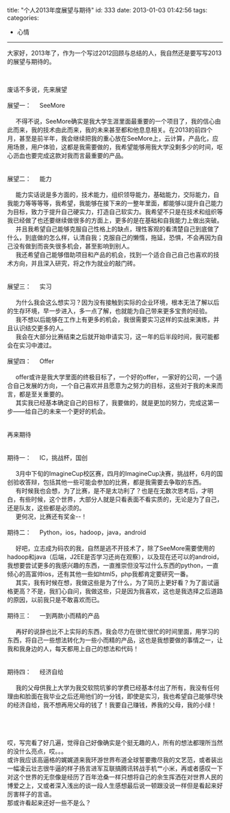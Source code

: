 title: "个人2013年度展望与期待"
id: 333
date: 2013-01-03 01:42:56
tags: 
categories: 
- 心情
---

<div>大家好，2013年了，作为一个写过2012回顾与总结的人，我自然还是要写写2013的展望与期待的。

&nbsp;

<div>废话不多说，先来展望</div>
<div> </div>
<div>展望一：     SeeMore</div>
<!-- more -->
<div> </div>
<div>     不得不说，SeeMore确实是我大学生涯里面最重要的一个项目了，我的信心由此而来，我的技术由此而来，我的未来甚至都和他息息相关。在2013的前四个月，甚至是前半年，我会继续把我的重心放在SeeMore上，云计算，产品化，应用场景，用户体验，这都是我需要做的，我希望能够用我大学没剩多少的时间，呕心沥血也要完成这款对我而言最重要的产品。</div>
<div>     </div>
<div> </div>
<div>展望二：     能力</div>
<div> </div>
<div>     能力实话说是多方面的，技术能力，组织领导能力，基础能力，交际能力，自我能力等等等等，我希望，我能够在接下来的一整年里面，都能够以提升自己能力为目标，致力于提升自己硬实力，打造自己软实力。我希望不只是在技术和组织等我已经做了也还要继续做很多的方面上，更多的是在基础和自我能力上做出突破。</div>
<div>     并且我希望自己能够克服自己性格上的缺点，理性客观的看清楚自己到底做了什么，到底做的怎么样，认清自我；克服自己的懒惰，拖延，恐惧，不会再因为自己没有做到而丧失很多机会，甚至影响到别人。</div>
<div>     我还希望自己能够借助项目和产品的机会，找到一个适合自己自己也喜欢的技术方向，并且深入研究，将之作为就业的敲门砖。</div>
<div>     </div>
<div> </div>
<div>展望三：     实习</div>
<div>     </div>
<div>     为什么我会这么想实习？因为没有接触到实际的企业环境，根本无法了解以后的生存环境，早一步进入，多一点了解，也就能为自己带来更多宝贵的经验。</div>
<div>     我不想以后能够在工作上有更多的机会，我很需要实习这样的实战来演练，并且认识结交更多的人。</div>
<div>     我会在大部分比赛结束之后就开始申请实习，这一年的后半段时间，我可能都会在实习中渡过。</div>
<div> </div>
<div>展望四：     Offer</div>
<div> </div>
<div>     offer或许是我大学里面的终极目标了，一个好的offer，一家好的公司，一个适合自己发展的方向，一个自己喜欢并且愿意为之努力的目标，这些对于我的未来而言，都是至关重要的。</div>
<div>     其实我已经基本确定自己的目标了，我要做的，就是更加的努力，完成这第一步——给自己的未来一个更好的机会。</div>
<div> </div>
<div> </div>
<div>再来期待</div>
<div> </div>
<div> </div>
<div>期待一：     IC，挑战杯，国创</div>
<div>     </div>
<div>     3月中下旬的ImagineCup校区赛，四月的ImagineCup决赛，挑战杯，6月的国创验收答辩，包括其他一些可能会参加的比赛，都是我需要去争取的东西。</div>
<div>     有时候我也会想，为了比赛，是不是太功利了？也是在无数次思考后，才明白，有些时候，这个世界，大部分人就是只看表面不看实质的，无论是为了自己，还是队友，这些都是必须的。</div>
<div>     更何况，比赛还有奖金--！</div>
<div> </div>
<div>期待二：     Python，ios，hadoop，java，android</div>
<div>      </div>
<div>     好吧，立志成为码农的我，自然是逃不开技术了，除了SeeMore需要使用的hadoop和java（后端，J2EE是否学习还尚在观察），以及现在还可以的android，我想要尝试更多的我感兴趣的东西，一直推崇但没写过什么东西的python，一直倾心的高富帅ios，还有其他一些如html5，php我都肯定要研究一番。</div>
<div>     其实，我有时候在想，我做这些是为了什么，为了简历上更好看？为了面试逼格更高？不是，我扪心自问，我做这些，只是因为我喜欢，这也是我选择之后道路的原因，以前我只是不敢喜欢而已。</div>
<div> </div>
<div>期待三：     一到两款小而精的产品</div>
<div>     </div>
<div>     再好的说辞也比不上实际的东西，我会尽力在很忙很忙的时间里面，用学习的东西，将自己一些想法转化为一些小而精的产品，这也是我想要做的事情之一，让我和我身边的人，每天都用上自己的想法和代码！</div>
<div> </div>
<div> </div>
<div>期待四：     经济自给</div>
<div> </div>
<div>     我的父母供我上大学为我交软院坑爹的学费已经基本付出了所有，我没有任何理由和脸面在我毕业之后还用他们的一分钱，即使是实习，我也希望自己能够尽快的经济自给，我不想再用父母的钱了！我要自己赚钱，养我的父母，我的小绿！     </div>
<div> </div>
<div> </div>
<div> </div>
<div>哎，写完看了好几遍，觉得自己好像确实是个挺无趣的人，所有的想法都理所当然的没什么亮点，哎。。。</div>
<div>或许我应该高逼格的娓娓道来我环游世界布道全球誓要撒尽我的文艺范，或者装出一幅凌云壮志很牛逼的样子扬言进军互联搞腾讯转战手机艹小米，再或者感叹一下对这个世界的无奈像是经历了百年沧桑一样只想将自己的余生挥洒在对世界人民的博爱之上，又或者深入浅出的谈一段人生感想最后说一顿跟没说一样但是看起来好厉害样子的言语。</div>
<div>那或许看起来还好一些不是么？</div>
<div> </div>
<div> </div>
<div> </div>
</div>